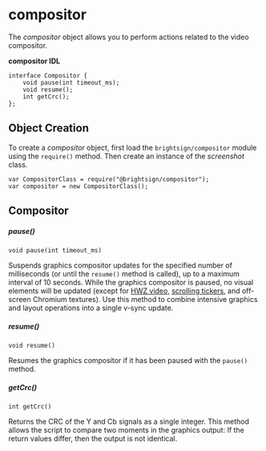 # compositor

The *compositor* object allows you to perform actions related to the video compositor.

**compositor IDL**

```
interface Compositor {
    void pause(int timeout_ms);
    void resume();
    int getCrc();
};
```

## Object Creation

To create a *compositor* object, first load the `brightsign/compositor` module using the `require()` method. Then create an instance of the *screenshot* class.

```
var CompositorClass = require("@brightsign/compositor");
var compositor = new CompositorClass();
```

## Compositor

##### pause()

```
void pause(int timeout_ms) 
```

Suspends graphics compositor updates for the specified number of milliseconds (or until the `resume()` method is called), up to a maximum interval of 10 seconds. While the graphics compositor is paused, no visual elements will be updated (except for [HWZ video](../../../developers/html-development/html-video.md), [scrolling tickers](../../../developers/brightscript/object-reference/presentation-and-widget-objects/rotextwidget.md), and off-screen Chromium textures). Use this method to combine intensive graphics and layout operations into a single v-sync update.

##### resume()

```
void resume()
```

Resumes the graphics compositor if it has been paused with the `pause()` method.

##### getCrc()

```
int getCrc()
```

Returns the CRC of the Y and Cb signals as a single integer. This method allows the script to compare two moments in the graphics output: If the return values differ, then the output is not identical.
